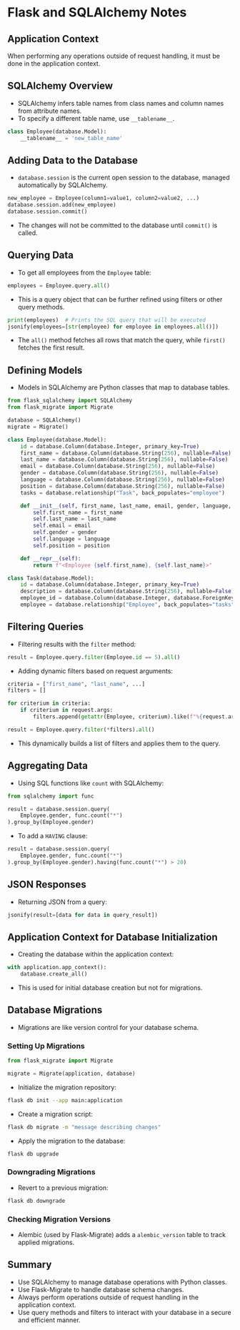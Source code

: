 # Flask and SQLAlchemy Notes

## Application Context

When performing any operations outside of request handling, it must be done in the application context.

## SQLAlchemy Overview

- SQLAlchemy infers table names from class names and column names from attribute names.
- To specify a different table name, use `__tablename__`.

```python
class Employee(database.Model):
    __tablename__ = 'new_table_name'
```

## Adding Data to the Database

- `database.session` is the current open session to the database, managed automatically by SQLAlchemy.

```python
new_employee = Employee(column1=value1, column2=value2, ...)
database.session.add(new_employee)
database.session.commit()
```

- The changes will not be committed to the database until `commit()` is called.

## Querying Data

- To get all employees from the `Employee` table:

```python
employees = Employee.query.all()
```

- This is a query object that can be further refined using filters or other query methods.

```python
print(employees)  # Prints the SQL query that will be executed
jsonify(employees=[str(employee) for employee in employees.all()])
```

- The `all()` method fetches all rows that match the query, while `first()` fetches the first result.

## Defining Models

- Models in SQLAlchemy are Python classes that map to database tables.

```python
from flask_sqlalchemy import SQLAlchemy
from flask_migrate import Migrate

database = SQLAlchemy()
migrate = Migrate()

class Employee(database.Model):
    id = database.Column(database.Integer, primary_key=True)
    first_name = database.Column(database.String(256), nullable=False)
    last_name = database.Column(database.String(256), nullable=False)
    email = database.Column(database.String(256), nullable=False)
    gender = database.Column(database.String(256), nullable=False)
    language = database.Column(database.String(256), nullable=False)
    position = database.Column(database.String(256), nullable=False)
    tasks = database.relationship("Task", back_populates="employee")

    def __init__(self, first_name, last_name, email, gender, language, position):
        self.first_name = first_name
        self.last_name = last_name
        self.email = email
        self.gender = gender
        self.language = language
        self.position = position

    def __repr__(self):
        return f"<Employee {self.first_name}, {self.last_name}>"

class Task(database.Model):
    id = database.Column(database.Integer, primary_key=True)
    description = database.Column(database.String(256), nullable=False)
    employee_id = database.Column(database.Integer, database.ForeignKey('employee.id'), nullable=False)
    employee = database.relationship("Employee", back_populates="tasks")
```

## Filtering Queries

- Filtering results with the `filter` method:

```python
result = Employee.query.filter(Employee.id == 5).all()
```

- Adding dynamic filters based on request arguments:

```python
criteria = ["first_name", "last_name", ...]
filters = []

for criterium in criteria:
    if criterium in request.args:
        filters.append(getattr(Employee, criterium).like(f"%{request.args[criterium]}%"))

result = Employee.query.filter(*filters).all()
```

- This dynamically builds a list of filters and applies them to the query.

## Aggregating Data

- Using SQL functions like `count` with SQLAlchemy:

```python
from sqlalchemy import func

result = database.session.query(
    Employee.gender, func.count("*")
).group_by(Employee.gender)
```

- To add a `HAVING` clause:

```python
result = database.session.query(
    Employee.gender, func.count("*")
).group_by(Employee.gender).having(func.count("*") > 20)
```

## JSON Responses

- Returning JSON from a query:

```python
jsonify(result=[data for data in query_result])
```

## Application Context for Database Initialization

- Creating the database within the application context:

```python
with application.app_context():
    database.create_all()
```

- This is used for initial database creation but not for migrations.

## Database Migrations

- Migrations are like version control for your database schema.

### Setting Up Migrations

```python
from flask_migrate import Migrate

migrate = Migrate(application, database)
```

- Initialize the migration repository:

```bash
flask db init --app main:application
```

- Create a migration script:

```bash
flask db migrate -m "message describing changes"
```

- Apply the migration to the database:

```bash
flask db upgrade
```

### Downgrading Migrations

- Revert to a previous migration:

```bash
flask db downgrade
```

### Checking Migration Versions

- Alembic (used by Flask-Migrate) adds a `alembic_version` table to track applied migrations.

## Summary

- Use SQLAlchemy to manage database operations with Python classes.
- Use Flask-Migrate to handle database schema changes.
- Always perform operations outside of request handling in the application context.
- Use query methods and filters to interact with your database in a secure and efficient manner.
